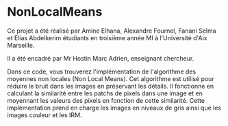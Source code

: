 # NonLocalMeans

Ce projet a été réalisé par Amine Elhana, Alexandre Fournel, Fanani Selma et Elias Abdelkerim étudiants en troisième année MI à l'Université d'Aix Marseille. 

Il a été encadré par Mr Hostin Marc Adrien, enseignant chercheur. 

Dans ce code, vous trouverez l'implémentation de l'algorithme des moyennes non locales (Non Local Means). Cet algorithme est utilisé pour réduire le bruit dans les images en préservant les détails. Il fonctionne en calculant la similarité entre les patchs de pixels dans une image et en moyennant les valeurs des pixels en fonction de cette similarité. Cette implémentation prend en charge les images en niveaux de gris ainsi que les images couleur et les IRM.

